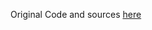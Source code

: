 Original Code and sources [here](https://www.pyimagesearch.com/2020/05/04/covid-19-face-mask-detector-with-opencv-keras-tensorflow-and-deep-learning/)